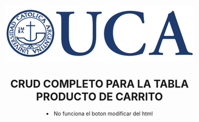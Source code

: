 <div align="center">

<img alt="argprog4.0" src="readme.png" width="500">

# CRUD COMPLETO PARA LA TABLA PRODUCTO DE CARRITO

<li>No funciona el boton modificar del html</li>

</div>